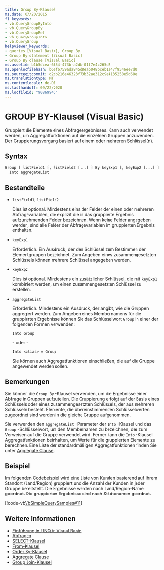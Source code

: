 ```yaml
---
title: Group By-Klausel
ms.date: 07/20/2015
f1_keywords:
- vb.QueryGroupByInto
- vb.QueryGroupBy
- vb.QueryGroupRef
- vb.QueryGroupInto
- vb.QueryGroup
helpviewer_keywords:
- queries [Visual Basic], Group By
- Group By statement [Visual Basic]
- Group By clause [Visual Basic]
ms.assetid: b1b5dcea-6654-473b-a2db-01f7e4c265d7
ms.openlocfilehash: b60f6759ada845d8eab048bceb1e47f9546ee7d0
ms.sourcegitcommit: d2db216e46323f73b32ae312c9e4135258e5d68e
ms.translationtype: MT
ms.contentlocale: de-DE
ms.lasthandoff: 09/22/2020
ms.locfileid: "90869943"
---
```

# <a name="group-by-clause-visual-basic"></a>GROUP BY-Klausel (Visual Basic)

Gruppiert die Elemente eines Abfrageergebnisses. Kann auch verwendet werden, um Aggregatfunktionen auf die einzelnen Gruppen anzuwenden. Der Gruppierungsvorgang basiert auf einem oder mehreren Schlüssel(n).  
  
## <a name="syntax"></a>Syntax  
  
```vb  
Group [ listField1 [, listField2 [...] ] By keyExp1 [, keyExp2 [...] ]  
  Into aggregateList  
```  
  
## <a name="parts"></a>Bestandteile  
  
- `listField1`, `listField2`  
  
     Dies ist optional. Mindestens eins der Felder der einen oder mehreren Abfragevariablen, die explizit die in das gruppierte Ergebnis aufzunehmenden Felder bezeichnen. Wenn keine Felder angegeben werden, sind alle Felder der Abfragevariablen im gruppierten Ergebnis enthalten.  
  
- `keyExp1`  
  
     Erforderlich. Ein Ausdruck, der den Schlüssel zum Bestimmen der Elementgruppen bezeichnet. Zum Angeben eines zusammengesetzten Schlüssels können mehrere Schlüssel angegeben werden.  
  
- `keyExp2`  
  
     Dies ist optional. Mindestens ein zusätzlicher Schlüssel, die mit `keyExp1` kombiniert werden, um einen zusammengesetzten Schlüssel zu erstellen.  
  
- `aggregateList`  
  
     Erforderlich. Mindestens ein Ausdruck, der angibt, wie die Gruppen aggregiert werden. Zum Angeben eines Membernamens für die gruppierten Ergebnisse können Sie das Schlüsselwort `Group` in einer der folgenden Formen verwenden:  
  
    ```vb  
    Into Group  
    ```  
  
     - oder -  
  
    ```vb  
    Into <alias> = Group  
    ```  
  
     Sie können auch Aggregatfunktionen einschließen, die auf die Gruppe angewendet werden sollen.  
  
## <a name="remarks"></a>Bemerkungen  

 Sie können die `Group By` -Klausel verwenden, um die Ergebnisse einer Abfrage in Gruppen aufzuteilen. Die Gruppierung erfolgt auf der Basis eines Schlüssels oder eines zusammengesetzten Schlüssels, der aus mehreren Schlüsseln besteht. Elemente, die übereinstimmenden Schlüsselwerten zugeordnet sind werden in die gleiche Gruppe aufgenommen.  
  
 Sie verwenden den `aggregateList` -Parameter der `Into` -Klausel und das `Group` -Schlüsselwort, um den Membernamen zu bezeichnen, der zum Verweisen auf die Gruppe verwendet wird. Ferner kann die `Into` -Klausel Aggregatfunktionen beinhalten, um Werte für die gruppierten Elemente zu berechnen. Eine Liste der standardmäßigen Aggregatfunktionen finden Sie unter [Aggregate Clause](aggregate-clause.md).  
  
## <a name="example"></a>Beispiel  

 Im folgenden Codebeispiel wird eine Liste von Kunden basierend auf Ihrem Standort (Land/Region) gruppiert und die Anzahl der Kunden in jeder Gruppe bereitstellt. Die Ergebnisse werden nach Land/Region-Name geordnet. Die gruppierten Ergebnisse sind nach Städtenamen geordnet.  
  
 [!code-vb[VbSimpleQuerySamples#11](~/samples/snippets/visualbasic/VS_Snippets_VBCSharp/VbSimpleQuerySamples/VB/QuerySamples1.vb#11)]  
  
## <a name="see-also"></a>Weitere Informationen

- [Einführung in LINQ in Visual Basic](../../programming-guide/language-features/linq/introduction-to-linq.md)
- [Abfragen](index.md)
- [SELECT-Klausel](select-clause.md)
- [From-Klausel](from-clause.md)
- [Order By-Klausel](order-by-clause.md)
- [Aggregate Clause](aggregate-clause.md)
- [Group Join-Klausel](group-join-clause.md)
